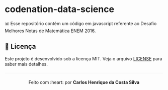 # codenation-data-science
:bar_chart: Esse repositório contém um código em javascript referente ao Desafio Melhores Notas de Matemática ENEM 2016.

## :page_facing_up: Licença 
Este projeto é desenvolvido sob a licença MIT. Veja o arquivo [LICENSE](LICENSE.md) para saber mais detalhes.

<p align="center" style="margin-top: 20px; border-top: 1px solid #eee; padding-top: 20px;">Feito com :heart: por <strong> Carlos Henrique da Costa Silva </strong> </p>
